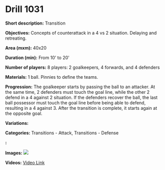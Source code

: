 # Drill 1031

**Short description:**
Transition

**Objectives:**
Concepts of counterattack in a 4 vs 2 situation. Delaying and retreating.

**Area (mxm):**
40x20

**Duration (min):**
From 10' to 20'

**Number of players:**
8 players: 2 goalkeepers, 4 forwards, and 4 defenders

**Materials:**
1 ball. Pinnies to define the teams.

**Progression:**
The goalkeeper starts by passing the ball to an attacker. At the same time, 2 defenders must touch the goal line, while the other 2 defend in a 4 against 2 situation. If the defenders recover the ball, the last ball possessor must touch the goal line before being able to defend, resulting in a 4 against 3. After the transition is complete, it starts again at the opposite goal.

**Variations:**


**Categories:**
Transitions - Attack, Transitions - Defense

**:**


**Images:**
![](https://www.coachingfutsal.com/\images\8bd3c43dfa4980f068bf749f9d3c6465e2853e0efd5ca88aaafd6d28fe896a4f781ce784e20800fd1673b038cdb413c5b27a8ef0b9991a991aa2f91b1a8406e9519b453897723.jpg)

**Videos:**
[Video Link](https://www.youtube.com/embed/_8ccRMlXE2I)

